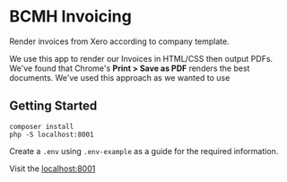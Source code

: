 BCMH Invoicing
===

Render invoices from Xero according to company template.

We use this app to render our Invoices in HTML/CSS then output PDFs. We've found that
Chrome's __Print > Save as PDF__ renders the best documents. We've used this approach as we wanted to use 


Getting Started
---

```
composer install
php -S localhost:8001
```

Create a `.env` using `.env-example` as a guide for the required information.

Visit the [localhost:8001](http://localhost:8001)